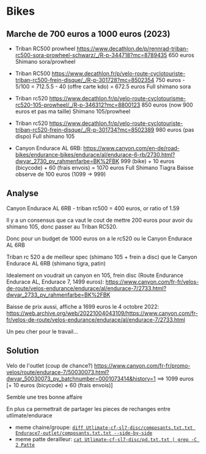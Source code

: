 
# Bikes

## Marche de 700 euros a 1000 euros (2023)

- Triban RC500 prowheel 
https://www.decathlon.de/p/rennrad-triban-rc500-sora-prowheel-schwarz/_/R-p-344718?mc=8789435
650 euros
Shimano sora/prowheel

- Triban RC500
https://www.decathlon.fr/p/velo-route-cyclotouriste-triban-rc500-frein-disque/_/R-p-301728?mc=8502354
750 euros - 5/100 = 712.5.5 - 40 (offre carte kdo) = 672.5 euros 
Full shimano sora

- Triban rc520
https://www.decathlon.fr/p/velo-route-cyclotourisme-rc520-105-prowheel/_/R-p-346312?mc=8800123
850 euros (now 900 euros et pas ma taille)
Shimano 105/prowheel

- Triban rc520
https://www.decathlon.fr/p/velo-route-cyclotouriste-triban-rc520-frein-disque/_/R-p-301734?mc=8502389
980 euros (pas dispo)
Full shimano 105

- Canyon Endurace AL 6RB: https://www.canyon.com/en-de/road-bikes/endurance-bikes/endurace/al/endurace-6-rb/2730.html?dwvar_2730_pv_rahmenfarbe=BK%2FBK
999 (bike) + 10 euros (bicycode) + 60 (frais envois) = 1070 euros
Full Shimano Tiagra 
Baisse observe de 100 euros (1099 -> 999)


## Analyse

Canyon Endurace AL 6RB - triban rc500 = 400 euros, or ratio of 1.59 
 
Il y a un consensus que ca vaut le cout de mettre 200 euros pour avoir du shimano 105, donc passer au Triban RC520.

Donc pour un budget de 1000 euros on a le rc520 ou le Canyon Endurace AL 6RB

Triban rc 520 a de meilleur spec (shimano 105 + frein a disc) que le Canyon Endurace AL 6RB (shimano tigra, patin)


Idealement on voudrait un canyon en 105, frein disc (Route Endurance Endurace AL, Endurace 7, 1499 euros):
https://www.canyon.com/fr-fr/velos-de-route/velos-endurance/endurace/al/endurace-7/2733.html?dwvar_2733_pv_rahmenfarbe=BK%2FBK

Baisse de prix aussi, affiche a 1699 euros le 4 octobre 2022:
https://web.archive.org/web/20221004043109/https://www.canyon.com/fr-fr/velos-de-route/velos-endurance/endurace/al/endurace-7/2733.html

Un peu cher pour le travail...

## Solution

Velo de l'outlet (coup de chance?)
https://www.canyon.com/fr-fr/promo-velos/route/endurace-7/50030073.html?dwvar_50030073_pv_batchnumber=0001073414&history=1
==> 1099 euros [+ 10 euros (bicycode) + 60 (frais envois)]

Semble une tres bonne affaire

En plus ca permettrait de partager les pieces de rechanges entre utlimate/endurace

- meme chaine/groupe: [`diff Utlimate-cf-sl7-disc/composants.txt.txt Endurace7-outlet/composants.txt.txt --side-by-side`](./CanyonWebsite/output-diff-ultimate-endurace.txt)
- meme patte derailleur: [`cat Utlimate-cf-sl7-disc/pd.txt.txt | grep -C 2 Patte`](./CanyonWebsite/patte-derailleur.txt.txt)